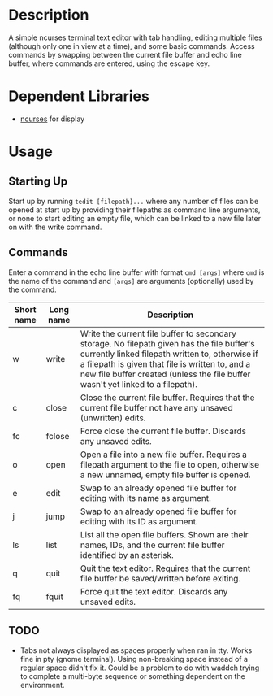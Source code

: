 # Description

A simple ncurses terminal text editor with tab handling, editing multiple files (although only one in view
at a time), and some basic commands. Access commands by swapping between the current file buffer and echo line
buffer, where commands are entered, using the escape key.


# Dependent Libraries

* [ncurses](https://invisible-island.net/ncurses/ncurses.html) for display


# Usage

## Starting Up

Start up by running `tedit [filepath]...` where any number of files can be opened at start up by
providing their filepaths as command line arguments, or none to start editing an empty file, which can
be linked to a new file later on with the write command.

## Commands

Enter a command in the echo line buffer with format `cmd [args]` where `cmd` is the name of the command
and `[args]` are arguments (optionally) used by the command.

| Short name | Long name | Description |
| --- | --- | --- |
| w | write | Write the current file buffer to secondary storage. No filepath given has the file buffer's currently linked filepath written to, otherwise if a filepath is given that file is written to, and a new file buffer created (unless the file buffer wasn't yet linked to a filepath). |
| c | close | Close the current file buffer. Requires that the current file buffer not have any unsaved (unwritten) edits. |
| fc | fclose | Force close the current file buffer. Discards any unsaved edits. |
| o | open | Open a file into a new file buffer. Requires a filepath argument to the file to open, otherwise a new unnamed, empty file buffer is opened. |
| e | edit | Swap to an already opened file buffer for editing with its name as argument. |
| j | jump | Swap to an already opened file buffer for editing with its ID as argument. |
| ls | list | List all the open file buffers. Shown are their names, IDs, and the current file buffer identified by an asterisk. |
| q | quit | Quit the text editor. Requires that the current file buffer be saved/written before exiting. |
| fq | fquit | Force quit the text editor. Discards any unsaved edits. |


## TODO

* Tabs not always displayed as spaces properly when ran in tty. Works fine in pty (gnome terminal). Using non-breaking space instead of a regular space didn't fix it. Could be a problem to do with waddch trying to complete a multi-byte sequence or something dependent on the environment.
